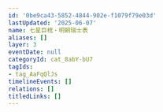 ```yaml
---
id: '0be9ca43-5852-4844-902e-f1079f79e03d'
lastUpdated: '2025-06-07'
name: 七星巨棺・明朝瑞士表
aliases: []
layer: 3
eventDate: null
categoryId: cat_8abY-bU7
tagIds:
- tag_AaFqQlJs
timelineEvents: []
relations: []
titledLinks: []
---
```


